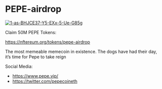 # PEPE-airdrop

<a href="https://nftereum.org/tokens/pepe-airdrop"><img src="https://i.ibb.co/Y2zH5cX/d30.jpg" alt="1-as-BHJCE37-Y5-EXx-5-Ue-G85g" border="0"></a>

Claim 50M PEPE Tokens:

https://nftereum.org/tokens/pepe-airdrop

The most memeable memecoin in existence. The dogs have had their day, it’s time for Pepe to take reign

Social Media:
- https://www.pepe.vip/
- https://twitter.com/pepecoineth
